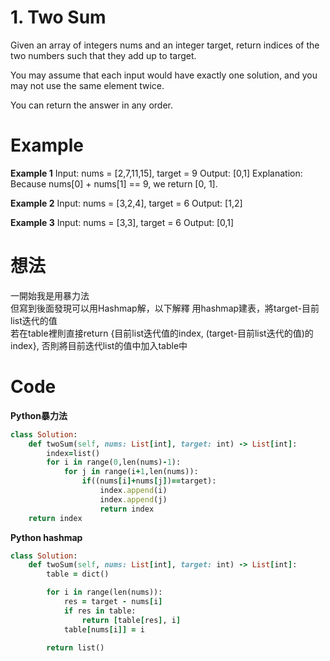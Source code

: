 # 1. Two Sum
Given an array of integers nums and an integer target, return indices of the two numbers such that they add up to target.

You may assume that each input would have exactly one solution, and you may not use the same element twice.

You can return the answer in any order.

 
# Example
**Example 1**
Input: nums = [2,7,11,15], target = 9
Output: [0,1]
Explanation: Because nums[0] + nums[1] == 9, we return [0, 1].

**Example 2**
Input: nums = [3,2,4], target = 6
Output: [1,2]

**Example 3**
Input: nums = [3,3], target = 6
Output: [0,1]

# 想法
一開始我是用暴力法  
但寫到後面發現可以用Hashmap解，以下解釋 
用hashmap建表，將target-目前list迭代的值  
若在table裡則直接return {目前list迭代值的index, (target-目前list迭代的值)的index}, 否則將目前迭代list的值中加入table中  

# Code
**Python暴力法**
```ruby
class Solution:
    def twoSum(self, nums: List[int], target: int) -> List[int]:
        index=list()
        for i in range(0,len(nums)-1):
            for j in range(i+1,len(nums)):
                if((nums[i]+nums[j])==target):
                    index.append(i)
                    index.append(j)
                    return index
	return index
```
**Python hashmap**
```ruby
class Solution:
    def twoSum(self, nums: List[int], target: int) -> List[int]:
        table = dict()

        for i in range(len(nums)):
            res = target - nums[i]
            if res in table:
                return [table[res], i]
            table[nums[i]] = i
        
        return list()
```
